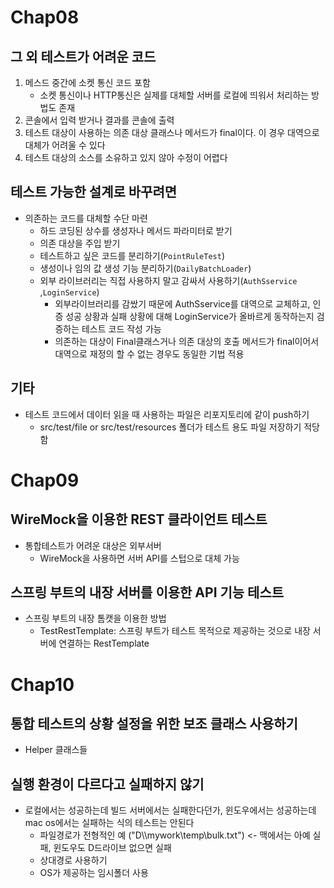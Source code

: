 # Chap08
## 그 외 테스트가 어려운 코드
1. 메스드 중간에 소켓 통신 코드 포함
    * 소켓 통신이나 HTTP통신은 실제를 대체할 서버를 로컬에 띄워서 처리하는 방법도 존재
2. 콘솔에서 입력 받거나 결과를 콘솔에 출력
3. 테스트 대상이 사용하는 의존 대상 클래스나 메서드가 final이다. 이 경우 대역으로 대체가 어려울 수 있다
4. 테스트 대상의 소스를 소유하고 있지 않아 수정이 어렵다

## 테스트 가능한 설계로 바꾸려면
* 의존하는 코드를 대체할 수단 마련
  * 하드 코딩된 상수를 생성자나 메서드 파라미터로 받기
  * 의존 대상을 주입 받기
  * 테스트하고 싶은 코드를 분리하기(`PointRuleTest`)
  * 생성이나 임의 값 생성 기능 분리하기(`DailyBatchLoader`)
  * 외부 라이브러리는 직접 사용하지 말고 감싸서 사용하기(`AuthSservice` ,`LoginService`)
    * 외부라이브러리를 감쌌기 때문에 AuthSservice를 대역으로 교체하고, 인증 성공 상황과 실패 상황에 대해 LoginService가 올바르게 동작하는지 검증하는 테스트 코드 작성 가능
    * 의존하는 대상이 Final클래스거나 의존 대상의 호출 메서드가 final이어서 대역으로 재정의 할 수 없는 경우도 동일한 기법 적용


## 기타
* 테스트 코드에서 데이터 읽을 때 사용하는 파일은 리포지토리에 같이 push하기
  * src/test/file  or  src/test/resources 폴더가 테스트 용도 파일 저장하기 적당함


# Chap09
## WireMock을 이용한 REST 클라이언트 테스트
* 통합테스트가 어려운 대상은 외부서버
  * WireMock을 사용하면 서버 API를 스텁으로 대체 가능
## 스프링 부트의 내장 서버를 이용한 API 기능 테스트
* 스프링 부트의 내장 톰캣을 이용한 방법
  * TestRestTemplate: 스프링 부트가 테스트 목적으로 제공하는 것으로 내장 서버에 연결하는 RestTemplate

# Chap10
## 통합 테스트의 상황 설정을 위한 보조 클래스 사용하기
* Helper 클래스들
## 실행 환경이 다르다고 실패하지 않기
* 로컬에서는 성공하는데 빌드 서버에서는 실패한다던가, 윈도우에서는 성공하는데 mac os에서는 실패하는 식의 테스트는 안된다
  * 파일경로가 전형적인 예 ("D\\\mywork\\temp\\bulk.txt") <- 맥에서는 아예 실패, 윈도우도 D드라이브 없으면 실패
  * 상대경로 사용하기
  * OS가 제공하는 임시폴더 사용 

